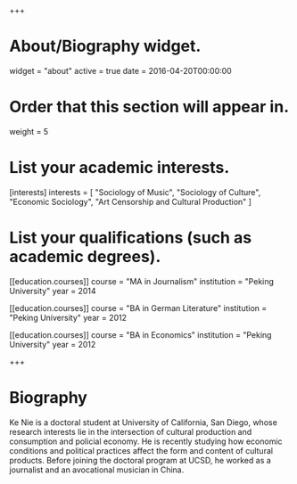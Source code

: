 +++
# About/Biography widget.
widget = "about"
active = true
date = 2016-04-20T00:00:00

# Order that this section will appear in.
weight = 5

# List your academic interests.
[interests]
  interests = [
    "Sociology of Music",
    "Sociology of Culture",
    "Economic Sociology",
    "Art Censorship and Cultural Production"
  ]

# List your qualifications (such as academic degrees).
[[education.courses]]
  course = "MA in Journalism"
  institution = "Peking University"
  year = 2014

[[education.courses]]
  course = "BA in German Literature"
  institution = "Peking University"
  year = 2012

[[education.courses]]
  course = "BA in Economics"
  institution = "Peking University"
  year = 2012
 
+++

# Biography

Ke Nie is a doctoral student at University of California, San Diego, whose research interests lie in the intersection of cultural production and consumption and policial economy. He is recently studying how economic conditions and political practices affect the form and content of cultural products. Before joining the doctoral program at UCSD, he worked as a journalist and an avocational musician in China.
